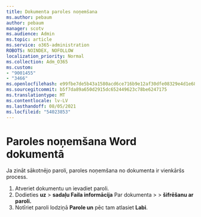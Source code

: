 ```yaml
---
title: Dokumenta paroles noņemšana
ms.author: pebaum
author: pebaum
manager: scotv
ms.audience: Admin
ms.topic: article
ms.service: o365-administration
ROBOTS: NOINDEX, NOFOLLOW
localization_priority: Normal
ms.collection: Adm_O365
ms.custom:
- "9001455"
- "3466"
ms.openlocfilehash: e99fbe7de5b43a1580acd6ce716b9e12af30dfe08329e4d1e68f843b11d577e2
ms.sourcegitcommit: b5f7da89a650d2915dc652449623c78be6247175
ms.translationtype: MT
ms.contentlocale: lv-LV
ms.lasthandoff: 08/05/2021
ms.locfileid: "54023853"
---
```

# <a name="remove-a-password-from-a-word-document"></a>Paroles noņemšana Word dokumentā

Ja zināt sākotnējo paroli, paroles noņemšana no dokumenta ir vienkāršs process.

1. Atveriet dokumentu un ievadiet paroli.
2. Dodieties **uz**  >  **sadaļu Faila informācija** Par dokumenta  >    >  **šifrēšanu ar paroli.**
3. Notīriet paroli lodziņā **Parole un** pēc tam atlasiet **Labi**.